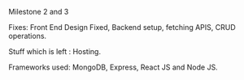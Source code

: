 Milestone 2 and 3

Fixes: Front End Design Fixed, Backend setup, fetching APIS, CRUD operations. 

Stuff which is left : Hosting.

Frameworks used: MongoDB, Express, React JS and Node JS. 
